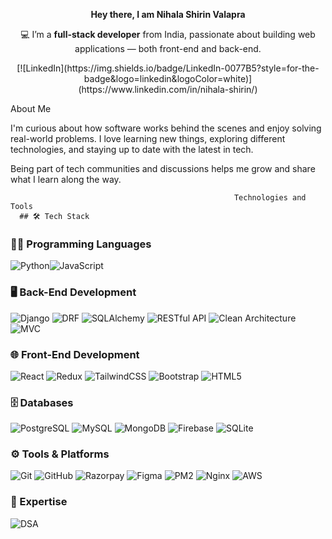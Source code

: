 <p align="center">
  <strong>Hey there, I am Nihala Shirin Valapra</strong>
</p>

<p align="center">
  💻 I’m a <strong>full-stack developer</strong> from India, passionate about building web applications — both front-end and back-end.
  
</p>

  <p align="center">
  [![LinkedIn](https://img.shields.io/badge/LinkedIn-0077B5?style=for-the-badge&logo=linkedin&logoColor=white)](https://www.linkedin.com/in/nihala-shirin/)
</p>

  





About Me

I'm curious about how software works behind the scenes and enjoy solving real-world problems.  I love learning new things, exploring different technologies, and staying up to date with the latest in tech.  

Being part of tech communities and discussions helps me grow and share what I learn along the way.

                                                      Technologies and Tools
      ## 🛠️ Tech Stack

### 👩‍💻 Programming Languages
![Python](https://img.shields.io/badge/Python-3776AB?style=for-the-badge&logo=python&logoColor=white)![JavaScript](https://img.shields.io/badge/JavaScript-F7DF1E?style=for-thebadge&logo=javascript&logoColor=black)

### 🖥️ Back-End Development
![Django](https://img.shields.io/badge/Django-092E20?style=for-the-badge&logo=django&logoColor=white)
![DRF](https://img.shields.io/badge/Django%20REST-ff1709?style=for-the-badge&logo=django&logoColor=white)
![SQLAlchemy](https://img.shields.io/badge/SQLAlchemy-8B0000?style=for-the-badge&logo=python&logoColor=white)
![RESTful API](https://img.shields.io/badge/RESTful-API-blue?style=for-the-badge)
![Clean Architecture](https://img.shields.io/badge/Clean%20Architecture-007ACC?style=for-the-badge)
![MVC](https://img.shields.io/badge/MVC%20Architecture-000?style=for-the-badge&logo=visualstudio&logoColor=white)

### 🌐 Front-End Development
![React](https://img.shields.io/badge/React-20232A?style=for-the-badge&logo=react&logoColor=61DAFB)
![Redux](https://img.shields.io/badge/Redux-593D88?style=for-the-badge&logo=redux&logoColor=white)
![TailwindCSS](https://img.shields.io/badge/Tailwind_CSS-38B2AC?style=for-the-badge&logo=tailwind-css&logoColor=white)
![Bootstrap](https://img.shields.io/badge/Bootstrap-563D7C?style=for-the-badge&logo=bootstrap&logoColor=white)
![HTML5](https://img.shields.io/badge/HTML5-e34c26?style=for-the-badge&logo=html5&logoColor=white)

### 🗄️ Databases
![PostgreSQL](https://img.shields.io/badge/PostgreSQL-336791?style=for-the-badge&logo=postgresql&logoColor=white)
![MySQL](https://img.shields.io/badge/MySQL-005C84?style=for-the-badge&logo=mysql&logoColor=white)
![MongoDB](https://img.shields.io/badge/MongoDB-4EA94B?style=for-the-badge&logo=mongodb&logoColor=white)
![Firebase](https://img.shields.io/badge/Firebase-FFCA28?style=for-the-badge&logo=firebase&logoColor=black)
![SQLite](https://img.shields.io/badge/SQLite-003B57?style=for-the-badge&logo=sqlite&logoColor=white)

### ⚙️ Tools & Platforms
![Git](https://img.shields.io/badge/Git-F05032?style=for-the-badge&logo=git&logoColor=white)
![GitHub](https://img.shields.io/badge/GitHub-181717?style=for-the-badge&logo=github&logoColor=white)
![Razorpay](https://img.shields.io/badge/Razorpay-02042B?style=for-the-badge&logo=razorpay&logoColor=white)
![Figma](https://img.shields.io/badge/Figma-F24E1E?style=for-the-badge&logo=figma&logoColor=white)
![PM2](https://img.shields.io/badge/PM2-2B037A?style=for-the-badge&logo=npm&logoColor=white)
![Nginx](https://img.shields.io/badge/Nginx-009639?style=for-the-badge&logo=nginx&logoColor=white)
![AWS](https://img.shields.io/badge/AWS-232F3E?style=for-the-badge&logo=amazon-aws&logoColor=white)

### 🧠 Expertise
![DSA](https://img.shields.io/badge/Data%20Structures%20%26%20Algorithms-blueviolet?style=for-the-badge)

